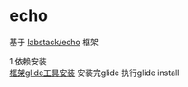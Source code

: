 # echo

基于 [labstack/echo](https://github.com/labstack/echo) 框架

1.依赖安装<br>
[框架glide工具安装](https://github.com/Masterminds/glide#install) 
安装完glide 执行glide install
